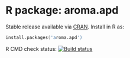 # R package: aroma.apd

Stable release available via [CRAN](http://cran.r-project.org/package=aroma.apd).  Install in R as:

```s
install.packages('aroma.apd')
```

R CMD check status: <a href="https://travis-ci.org/HenrikBengtsson/aroma.apd"><img src="https://travis-ci.org/HenrikBengtsson/aroma.apd.svg?branch=master" alt="Build status"></a>
